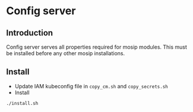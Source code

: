 # Config server

## Introduction
Config server serves all properties required for mosip modules.  This must be installed before any other mosip installations.

## Install
* Update IAM kubeconfig file in `copy_cm.sh` and `copy_secrets.sh`
* Install
```sh
./install.sh
```


  

